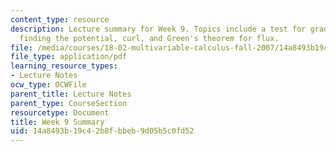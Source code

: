 ```yaml
---
content_type: resource
description: Lecture summary for Week 9. Topics include a test for gradient fields,
  finding the potential, curl, and Green's theorem for flux.
file: /media/courses/18-02-multivariable-calculus-fall-2007/14a8493b19c42b8fbbeb9d05b5c0fd52_lec_week9.pdf
file_type: application/pdf
learning_resource_types:
- Lecture Notes
ocw_type: OCWFile
parent_title: Lecture Notes
parent_type: CourseSection
resourcetype: Document
title: Week 9 Summary
uid: 14a8493b-19c4-2b8f-bbeb-9d05b5c0fd52
---
```

